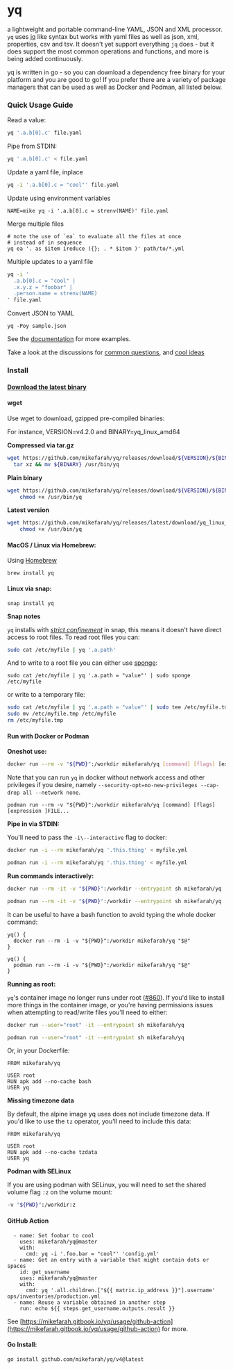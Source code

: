# yq

a lightweight and portable command-line YAML, JSON and XML processor. `yq` uses [jq](https://github.com/stedolan/jq) like syntax but works with yaml files as well as json, xml, properties, csv and tsv. It doesn't yet support everything `jq` does - but it does support the most common operations and functions, and more is being added continuously.

yq is written in go - so you can download a dependency free binary for your platform and you are good to go! If you prefer there are a variety of package managers that can be used as well as Docker and Podman, all listed below.

### Quick Usage Guide

Read a value:

```sh
yq '.a.b[0].c' file.yaml
```

Pipe from STDIN:

```sh
yq '.a.b[0].c' < file.yaml
```

Update a yaml file, inplace

```sh
yq -i '.a.b[0].c = "cool"' file.yaml
```

Update using environment variables

```shell
NAME=mike yq -i '.a.b[0].c = strenv(NAME)' file.yaml
```

Merge multiple files

```shell
# note the use of `ea` to evaluate all the files at once
# instead of in sequence
yq ea '. as $item ireduce ({}; . * $item )' path/to/*.yml
```

Multiple updates to a yaml file

```sh
yq -i '
  .a.b[0].c = "cool" |
  .x.y.z = "foobar" |
  .person.name = strenv(NAME)
' file.yaml
```

Convert JSON to YAML

```
yq -Poy sample.json
```

See the [documentation](https://mikefarah.gitbook.io/yq/) for more examples.

Take a look at the discussions for [common questions](https://github.com/mikefarah/yq/discussions/categories/q-a), and [cool ideas](https://github.com/mikefarah/yq/discussions/categories/show-and-tell)

### Install

#### [Download the latest binary](https://github.com/mikefarah/yq/releases/latest)

#### wget

Use wget to download, gzipped pre-compiled binaries:

For instance, VERSION=v4.2.0 and BINARY=yq\_linux\_amd64

**Compressed via tar.gz**

```sh
wget https://github.com/mikefarah/yq/releases/download/${VERSION}/${BINARY}.tar.gz -O - |\
  tar xz && mv ${BINARY} /usr/bin/yq
```

**Plain binary**

```sh
wget https://github.com/mikefarah/yq/releases/download/${VERSION}/${BINARY} -O /usr/bin/yq &&\
    chmod +x /usr/bin/yq
```

**Latest version**

```sh
wget https://github.com/mikefarah/yq/releases/latest/download/yq_linux_amd64 -O /usr/bin/yq &&\
    chmod +x /usr/bin/yq
```

#### MacOS / Linux via Homebrew:

Using [Homebrew](https://brew.sh/)

```shell
brew install yq
```

#### Linux via snap:

```shell
snap install yq
```

**Snap notes**

`yq` installs with [_strict confinement_](https://docs.snapcraft.io/snap-confinement/6233) in snap, this means it doesn't have direct access to root files. To read root files you can:

```sh
sudo cat /etc/myfile | yq '.a.path'
```

And to write to a root file you can either use [sponge](https://linux.die.net/man/1/sponge):

```shell
sudo cat /etc/myfile | yq '.a.path = "value"' | sudo sponge /etc/myfile
```

or write to a temporary file:

```sh
sudo cat /etc/myfile | yq '.a.path = "value"' | sudo tee /etc/myfile.tmp
sudo mv /etc/myfile.tmp /etc/myfile
rm /etc/myfile.tmp
```

#### Run with Docker or Podman

**Oneshot use:**

```sh
docker run --rm -v "${PWD}":/workdir mikefarah/yq [command] [flags] [expression ]FILE...
```

Note that you can run `yq` in docker without network access and other privileges if you desire, namely `--security-opt=no-new-privileges --cap-drop all --network none`.

```shell
podman run --rm -v "${PWD}":/workdir mikefarah/yq [command] [flags] [expression ]FILE...
```

**Pipe in via STDIN:**

You'll need to pass the `-i\--interactive` flag to docker:

```sh
docker run -i --rm mikefarah/yq '.this.thing' < myfile.yml
```

```sh
podman run -i --rm mikefarah/yq '.this.thing' < myfile.yml
```

**Run commands interactively:**

```sh
docker run --rm -it -v "${PWD}":/workdir --entrypoint sh mikefarah/yq
```

```sh
podman run --rm -it -v "${PWD}":/workdir --entrypoint sh mikefarah/yq
```

It can be useful to have a bash function to avoid typing the whole docker command:

```shell
yq() {
  docker run --rm -i -v "${PWD}":/workdir mikefarah/yq "$@"
}
```

```shell
yq() {
  podman run --rm -i -v "${PWD}":/workdir mikefarah/yq "$@"
}
```

**Running as root:**

`yq`'s container image no longer runs under root ([#860](https://github.com/mikefarah/yq/pull/860)). If you'd like to install more things in the container image, or you're having permissions issues when attempting to read/write files you'll need to either:

```sh
docker run --user="root" -it --entrypoint sh mikefarah/yq
```

```sh
podman run --user="root" -it --entrypoint sh mikefarah/yq
```

Or, in your Dockerfile:

```shell
FROM mikefarah/yq

USER root
RUN apk add --no-cache bash
USER yq
```

**Missing timezone data**

By default, the alpine image yq uses does not include timezone data. If you'd like to use the `tz` operator, you'll need to include this data:

```shell
FROM mikefarah/yq

USER root
RUN apk add --no-cache tzdata
USER yq
```

**Podman with SELinux**

If you are using podman with SELinux, you will need to set the shared volume flag `:z` on the volume mount:

```sh
-v "${PWD}":/workdir:z
```

#### GitHub Action

```shell
  - name: Set foobar to cool
    uses: mikefarah/yq@master
    with:
      cmd: yq -i '.foo.bar = "cool"' 'config.yml'
  - name: Get an entry with a variable that might contain dots or spaces
    id: get_username
    uses: mikefarah/yq@master
    with:
      cmd: yq '.all.children.["${{ matrix.ip_address }}"].username' ops/inventories/production.yml
  - name: Reuse a variable obtained in another step
    run: echo ${{ steps.get_username.outputs.result }}
```

See [https://mikefarah.gitbook.io/yq/usage/github-action](https://mikefarah.gitbook.io/yq/usage/github-action) for more.

#### Go Install:

```sh
go install github.com/mikefarah/yq/v4@latest
```
